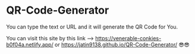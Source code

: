 # QR-Code-Generator
You can type the text or URL and it will generate the QR Code for You.

You can visit this site by this link --> https://venerable-conkies-b0f04a.netlify.app/  or https://jatin9138.github.io/QR-Code-Generator/ 😎😎
